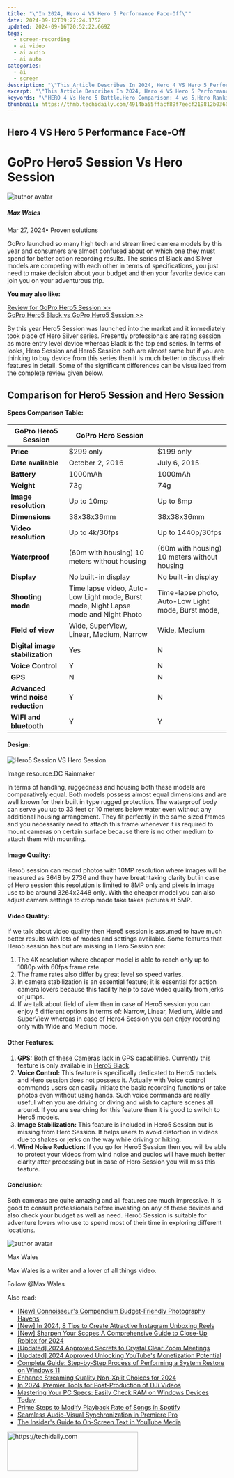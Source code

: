 ```yaml
---
title: "\"In 2024, Hero 4 VS Hero 5 Performance Face-Off\""
date: 2024-09-12T09:27:24.175Z
updated: 2024-09-16T20:52:22.669Z
tags: 
  - screen-recording
  - ai video
  - ai audio
  - ai auto
categories: 
  - ai
  - screen
description: "\"This Article Describes In 2024, Hero 4 VS Hero 5 Performance Face-Off\""
excerpt: "\"This Article Describes In 2024, Hero 4 VS Hero 5 Performance Face-Off\""
keywords: "\"HERO 4 Vs Hero 5 Battle,Hero Comparison: 4 vs 5,Hero Rankings: Hero 4 and 5,Hero Series Face-Off,Superhero Showdown: Hero 4 & 5,Hero 5 Performance Overview,HERO_4_VS_Hero_5_Test\""
thumbnail: https://thmb.techidaily.com/4914ba55ffacf89f7eecf219812b0360d597ec64675cc9c86f982f27e5ed1c09.jpg
---
```


## Hero 4 VS Hero 5 Performance Face-Off

# GoPro Hero5 Session Vs Hero Session

![author avatar](https://images.wondershare.com/filmora/article-images/max-wales-author.jpg)

##### Max Wales

 Mar 27, 2024• Proven solutions

GoPro launched so many high tech and streamlined camera models by this year and consumers are almost confused about on which one they must spend for better action recording results. The series of Black and Silver models are competing with each other in terms of specifications, you just need to make decision about your budget and then your favorite device can join you on your adventurous trip.

**You may also like:**

[Review for GoPro Hero5 Session >>](https://tools.techidaily.com/wondershare/filmora/download/)  
[GoPro Hero5 Black vs GoPro Hero5 Session >>](https://tools.techidaily.com/wondershare/filmora/download/)

By this year Hero5 Session was launched into the market and it immediately took place of Hero Silver series. Presently professionals are rating session as more entry level device whereas Black is the top end series. In terms of looks, Hero Session and Hero5 Session both are almost same but if you are thinking to buy device from this series then it is much better to discuss their features in detail. Some of the significant differences can be visualized from the complete review given below.

## Comparison for Hero5 Session and Hero Session

#### **Specs Comparison Table:**

| GoPro Hero5 Session               | GoPro Hero Session                                                                  |                                                    |
| --------------------------------- | ----------------------------------------------------------------------------------- | -------------------------------------------------- |
| **Price**                         | $299 only                                                                           | $199 only                                          |
| **Date available**                | October 2, 2016                                                                     | July 6, 2015                                       |
| **Battery**                       | 1000mAh                                                                             | 1000mAh                                            |
| **Weight**                        | 73g                                                                                 | 74g                                                |
| **Image resolution**              | Up to 10mp                                                                          | Up to 8mp                                          |
| **Dimensions**                    | 38x38x36mm                                                                          | 38x38x36mm                                         |
| **Video resolution**              | Up to 4k/30fps                                                                      | Up to 1440p/30fps                                  |
| **Waterproof**                    | (60m with housing) 10 meters without housing                                        | (60m with housing) 10 meters without housing       |
| **Display**                       | No built-in display                                                                 | No built-in display                                |
| **Shooting mode**                 | Time lapse video, Auto-Low Light mode, Burst mode, Night Lapse mode and Night Photo | Time-lapse photo, Auto-Low Light mode, Burst mode, |
| **Field of view**                 | Wide, SuperView, Linear, Medium, Narrow                                             | Wide, Medium                                       |
| **Digital image stabilization**   | Yes                                                                                 | N                                                  |
| **Voice Control**                 | Y                                                                                   | N                                                  |
| **GPS**                           | N                                                                                   | N                                                  |
| **Advanced wind noise reduction** | Y                                                                                   | N                                                  |
| **WIFI and bluetooth**            | Y                                                                                   | Y                                                  |

#### **Design:**

![Hero5 Session VS Hero Session](https://images.wondershare.com/filmora/article-images/GoPro-Hero5-Session-vs-GoPro-Hero4-Session.jpg)

Image resource:DC Rainmaker

In terms of handling, ruggedness and housing both these models are comparatively equal. Both models possess almost equal dimensions and are well known for their built in type rugged protection. The waterproof body can serve you up to 33 feet or 10 meters below water even without any additional housing arrangement. They fit perfectly in the same sized frames and you necessarily need to attach this frame whenever it is required to mount cameras on certain surface because there is no other medium to attach them with mounting.

#### **Image Quality:**

Hero5 session can record photos with 10MP resolution where images will be measured as 3648 by 2736 and they have breathtaking clarity but in case of Hero session this resolution is limited to 8MP only and pixels in image use to be around 3264x2448 only. With the cheaper model you can also adjust camera settings to crop mode take takes pictures at 5MP.

#### **Video Quality:**

If we talk about video quality then Hero5 session is assumed to have much better results with lots of modes and settings available. Some features that Hero5 session has but are missing in Hero Session are:

1. The 4K resolution where cheaper model is able to reach only up to 1080p with 60fps frame rate.
2. The frame rates also differ by great level so speed varies.
3. In camera stabilization is an essential feature; it is essential for action camera lovers because this facility help to save video quality from jerks or jumps.
4. If we talk about field of view then in case of Hero5 session you can enjoy 5 different options in terms of: Narrow, Linear, Medium, Wide and SuperView whereas in case of Hero4 Session you can enjoy recording only with Wide and Medium mode.

#### **Other Features:**

1. **GPS:** Both of these Cameras lack in GPS capabilities. Currently this feature is only available in [Hero5 Black](https://tools.techidaily.com/wondershare/filmora/download/).
2. **Voice Control:** This feature is specifically dedicated to Hero5 models and Hero session does not possess it. Actually with Voice control commands users can easily initiate the basic recording functions or take photos even without using hands. Such voice commands are really useful when you are driving or diving and wish to capture scenes all around. If you are searching for this feature then it is good to switch to Hero5 models.
3. **Image Stabilization:** This feature is included in Hero5 Session but is missing from Hero Session. It helps users to avoid distortion in videos due to shakes or jerks on the way while driving or hiking.
4. **Wind Noise Reduction:** If you go for Hero5 Session then you will be able to protect your videos from wind noise and audios will have much better clarity after processing but in case of Hero Session you will miss this feature.

#### **Conclusion:**

Both cameras are quite amazing and all features are much impressive. It is good to consult professionals before investing on any of these devices and also check your budget as well as need. Hero5 Session is suitable for adventure lovers who use to spend most of their time in exploring different locations.

![author avatar](https://images.wondershare.com/filmora/article-images/max-wales-author.jpg)

Max Wales

Max Wales is a writer and a lover of all things video.

Follow @Max Wales


<ins class="adsbygoogle"
     style="display:block"
     data-ad-format="autorelaxed"
     data-ad-client="ca-pub-7571918770474297"
     data-ad-slot="1223367746"></ins>



<ins class="adsbygoogle"
     style="display:block"
     data-ad-client="ca-pub-7571918770474297"
     data-ad-slot="8358498916"
     data-ad-format="auto"
     data-full-width-responsive="true"></ins>


<span class="atpl-alsoreadstyle">Also read:</span>
<div><ul>
<li><a href="https://extra-resources.techidaily.com/new-connoisseurs-compendium-budget-friendly-photography-havens/"><u>[New] Connoisseur's Compendium Budget-Friendly Photography Havens</u></a></li>
<li><a href="https://fox-boxes.techidaily.com/new-in-2024-8-tips-to-create-attractive-instagram-unboxing-reels/"><u>[New] In 2024, 8 Tips to Create Attractive Instagram Unboxing Reels</u></a></li>
<li><a href="https://fox-boxes.techidaily.com/new-sharpen-your-scopes-a-comprehensive-guide-to-close-up-roblox-for-2024/"><u>[New] Sharpen Your Scopes A Comprehensive Guide to Close-Up Roblox for 2024</u></a></li>
<li><a href="https://fox-boxes.techidaily.com/updated-2024-approved-secrets-to-crystal-clear-zoom-meetings/"><u>[Updated] 2024 Approved Secrets to Crystal Clear Zoom Meetings</u></a></li>
<li><a href="https://youtube-zero.techidaily.com/ed-2024-approved-unlocking-youtubes-monetization-potential/"><u>[Updated] 2024 Approved Unlocking YouTube's Monetization Potential</u></a></li>
<li><a href="https://win-forum.techidaily.com/complete-guide-step-by-step-process-of-performing-a-system-restore-on-windows-11/"><u>Complete Guide: Step-by-Step Process of Performing a System Restore on Windows 11</u></a></li>
<li><a href="https://fox-helps.techidaily.com/enhance-streaming-quality-non-xplit-choices-for-2024/"><u>Enhance Streaming Quality Non-Xplit Choices for 2024</u></a></li>
<li><a href="https://fox-boxes.techidaily.com/in-2024-premier-tools-for-post-production-of-dji-videos/"><u>In 2024, Premier Tools for Post-Production of DJi Videos</u></a></li>
<li><a href="https://technical-tips.techidaily.com/mastering-your-pc-specs-easily-check-ram-on-windows-devices-today/"><u>Mastering Your PC Specs: Easily Check RAM on Windows Devices Today</u></a></li>
<li><a href="https://fox-boxes.techidaily.com/prime-steps-to-modify-playback-rate-of-songs-in-spotify/"><u>Prime Steps to Modify Playback Rate of Songs in Spotify</u></a></li>
<li><a href="https://extra-tips.techidaily.com/seamless-audio-visual-synchronization-in-premiere-pro/"><u>Seamless Audio-Visual Synchronization in Premiere Pro</u></a></li>
<li><a href="https://youtube-tips.techidaily.com/nsiders-guide-to-on-screen-text-in-youtube-media/"><u>The Insider's Guide to On-Screen Text in YouTube Media</u></a></li>
</ul></div>

<!-- affiliate ads begin -->
<a href="https://aligracehair.sjv.io/c/5597632/2135400/19272" target="_top" id="2135400">
  <img src="//a.impactradius-go.com/display-ad/19272-2135400" border="0" alt="https://techidaily.com" width="300" height="90"/>
</a>
<img height="0" width="0" src="https://aligracehair.sjv.io/i/5597632/2135400/19272" style="position:absolute;visibility:hidden;" border="0" />
<!-- affiliate ads end -->

